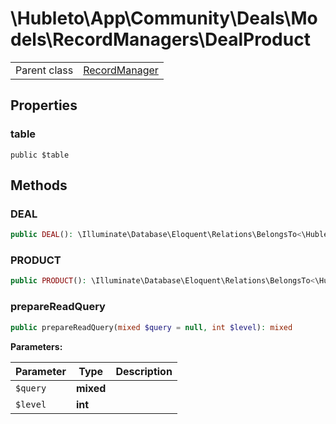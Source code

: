 
# \Hubleto\App\Community\Deals\Models\RecordManagers\DealProduct
<table class='table-default dense'>
<tr><td>Parent class</td><td><a href="../../../../../Erp/RecordManager">RecordManager</a></td></tr></table>


## Properties

### table

`public $table`


## Methods

### DEAL

```php
public DEAL(): \Illuminate\Database\Eloquent\Relations\BelongsTo<\Hubleto\App\Community\Deals\Models\RecordManagers\Deal,\Hubleto\App\Community\Deals\Models\RecordManagers\DealProduct>
```


### PRODUCT

```php
public PRODUCT(): \Illuminate\Database\Eloquent\Relations\BelongsTo<\Hubleto\App\Community\Products\Models\RecordManagers\Product,\Hubleto\App\Community\Deals\Models\RecordManagers\DealProduct>
```


### prepareReadQuery

```php
public prepareReadQuery(mixed $query = null, int $level): mixed
```

**Parameters:**

| Parameter | Type      | Description |
|-----------|-----------|-------------|
| `$query`  | **mixed** |             |
| `$level`  | **int**   |             |

